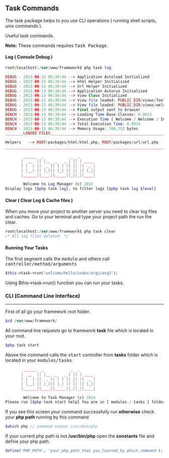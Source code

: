 
## Task Commands<a name="task-commands"></a>

The task package helps to you use CLI operations ( running shell scripts, unix commands ).

Useful task commands.

**Note:** These commands requires <kbd>Task Package</kbd>.

#### Log ( Console Debug )

```php
root@localhost:/var/www/framework$ php task log
```

```php
DEBUG - 2013-09-13 06:39:44 --> Application Autoload Initialized 
DEBUG - 2013-09-13 06:39:44 --> Html Helper Initialized 
DEBUG - 2013-09-13 06:39:44 --> Url Helper Initialized 
DEBUG - 2013-09-13 06:39:44 --> Application Autorun Initialized 
DEBUG - 2013-09-13 06:39:44 --> View Class Initialized 
DEBUG - 2013-09-13 06:39:44 --> View file loaded: PUBLIC_DIR/views/footer.php 
DEBUG - 2013-09-13 06:39:44 --> View file loaded: PUBLIC_DIR/views/welcome.php 
DEBUG - 2013-09-13 06:39:44 --> Final output sent to browser 
BENCH - 2013-09-13 06:39:44 --> Loading Time Base Classes: 0.0013 
BENCH - 2013-09-13 06:39:44 --> Execution Time ( Welcome / Welcome / Index ): 0.0021 
BENCH - 2013-09-13 06:39:44 --> Total Execution Time: 0.0034 
BENCH - 2013-09-13 06:39:44 --> Memory Usage: 700,752 bytes 
________LOADED FILES______________________________________________________

Helpers   --> ROOT/packages/html/html.php, ROOT/packages/url/url.php
__________________________________________________________________________

        ______  _            _  _
       |  __  || |__  _   _ | || | ____
       | |  | ||  _ || | | || || ||  _ |
       | |__| || |_||| |_| || || || |_||
       |______||____||_____||_||_||____|

        Welcome to Log Manager (c) 2013
Display logs [$php task log], to filter logs [$php task log $level]
```


#### Clear ( Clear Log & Cache files )

When you move your project to another server you need to clear log files and caches. Go to your terminal and type your project path the run the clear.

```php
root@localhost:/var/www/framework$ php task clear 
/* All log files deleted. */
```

#### Running Your Tasks

The first segment calls the <kbd>module</kbd> and others call <kbd>controller/method/arguments</kbd>

```php
$this->task->run('welcome/hello/index/arg1/arg2');
```

Using $this->task->run() function you can run your tasks.


### CLI (Command Line Interface)

------

First of all go your framework root folder.

```php
$cd /var/www/framework/
```

All command line requests go to framework <b>task</b> file which is located in your root.


```php
$php task start
```

Above the command calls the <samp>start</samp> controller from <b>tasks</b> folder which is located in your <kbd>modules/tasks</kbd>.

```php
        ______  _            _  _
       |  __  || |__  _   _ | || | ____
       | |  | ||  _ || | | || || ||  _ |
       | |__| || |_||| |_| || || || |_||
       |______||____||_____||_||_||____|

        Welcome to Task Manager (c) 2014
Please run [$php task start help] You are in [ modules / tasks ] folder.
```

If you see this screen your command successfully run <b>otherwise</b> check your <b>php path</b> running by this command

```php
$which php // command output /usr/bin/php 
```

If your current php path is not <b>/usr/bin/php</b> open the <b>constants</b> file and define your php path. 

```php
define('PHP_PATH', 'your_php_path_that_you_learned_by_which_command'); 
```